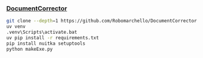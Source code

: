 ### [DocumentCorrector](https://github.com/Robomarchello/DocumentCorrector)

```sh
git clone --depth=1 https://github.com/Robomarchello/DocumentCorrector
uv venv
.venv\Scripts\activate.bat
uv pip install -r requirements.txt
pip install nuitka setuptools
python makeExe.py
```